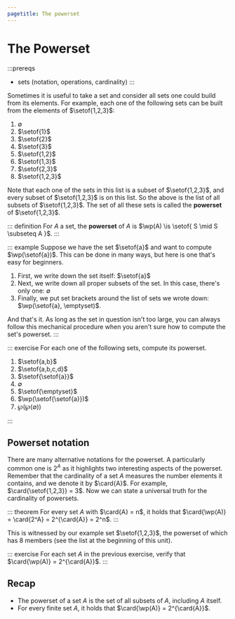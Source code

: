```yaml
---
pagetitle: The powerset
---
```


# The Powerset

:::prereqs
- sets (notation, operations, cardinality)
:::

Sometimes it is useful to take a set and consider all sets one could build from its elements.
For example, each one of the following sets can be built from the elements of $\setof{1,2,3}$: 

1. $\emptyset$
1. $\setof{1}$
1. $\setof{2}$
1. $\setof{3}$
1. $\setof{1,2}$
1. $\setof{1,3}$
1. $\setof{2,3}$
1. $\setof{1,2,3}$

Note that each one of the sets in this list is a subset of $\setof{1,2,3}$, and every subset of $\setof{1,2,3}$ is on this list.
So the above is the list of all subsets of $\setof{1,2,3}$.
The set of all these sets is called the **powerset** of $\setof{1,2,3}$.

::: definition
For $A$ a set, the **powerset** of $A$ is $\wp(A) \is \setof{ S \mid S \subseteq A }$.
:::

::: example
Suppose we have the set $\setof{a}$ and want to compute $\wp(\setof{a})$.
This can be done in many ways, but here is one that's easy for beginners.

1. First, we write down the set itself: $\setof{a}$
1. Next, we write down all proper subsets of the set.
   In this case, there's only one: $\emptyset$
1. Finally, we put set brackets around the list of sets we wrote down:
   $\wp(\setof{a}, \emptyset)$.

And that's it.
As long as the set in question isn't too large, you can always follow this mechanical procedure when you aren't sure how to compute the set's powerset.
:::

::: exercise
For each one of the following sets, compute its powerset.

1. $\setof{a,b}$
1. $\setof{a,b,c,d}$
1. $\setof{\setof{a}}$
1. $\emptyset$
1. $\setof{\emptyset}$
1. $\wp(\setof{\setof{a}})$
1. $\wp(\wp(\emptyset))$

:::

## Powerset notation

There are many alternative notations for the powerset.
A particularly common one is $2^A$ as it highlights two interesting aspects of the powerset.
Remember that the cardinality of a set $A$ measures the number elements it contains, and we denote it by $\card{A}$.
For example, $\card{\setof{1,2,3}} = 3$.
Now we can state a universal truth for the cardinality of powersets.

::: theorem
For every set $A$ with $\card{A} = n$, it holds that $\card{\wp(A)} = \card{2^A} = 2^{\card{A}} = 2^n$.
:::

This is witnessed by our example set $\setof{1,2,3}$, the powerset of which has $8$ members (see the list at the beginning of this unit).

::: exercise
For each set $A$ in the previous exercise, verify that $\card{\wp(A)} = 2^{\card{A}}$.
:::

<!-- But the $2^A$ notation for powersets has a deeper meaning that goes beyond mere numbers. -->
<!-- The notation $B^A$ is sometimes used to represent the set of all functions from $A$ to $B$. -->
<!-- And $2$ can be construed not just as the number $2$, but as any set with cardinality $2$, including $\setof{\top, \bot}$. -->
<!-- So $2^A$ can be taken to denote the set of all functions from $A$ to $\setof{\top, \bot}$. -->
<!-- But since functions are sets, this is exactly the class of all subsets of $A$. -->

<!-- In sum, the $2^A$ notation for powersets is very pleasing on a theoretical level. -->
<!-- But humans are a practical bunch, and since superscripts are slightly strenuous to read, $\wp(A)$ is the preferred notation for powersets. -->

## Recap

- The powerset of a set $A$ is the set of all subsets of $A$, including $A$ itself.
- For every finite set $A$, it holds that $\card{\wp(A)} = 2^{\card{A}}$.
